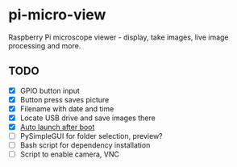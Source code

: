 # pi-micro-view

Raspberry Pi microscope viewer - display, take images, live image processing and more.

## TODO

- [x] GPIO button input
- [x] Button press saves picture
- [x] Filename with date and time
- [x] Locate USB drive and save images there
- [x] [Auto launch after boot](https://www.itechfy.com/tech/auto-run-python-program-on-raspberry-pi-startup/)
- [ ] PySimpleGUI for folder selection, preview?
- [ ] Bash script for dependency installation
- [ ] Script to enable camera, VNC
